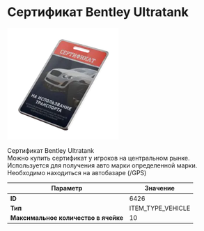 # Сертификат Bentley Ultratank

![Item Image](../img/6426.webp?raw=true)

Сертификат Bentley Ultratank<br>Можно купить сертификат у игроков на центральном рынке.<br>Используется для получения авто марки определенной марки.<br>Необходимо находиться на автобазаре (/GPS)


| Параметр | Значение |
|----------|----------|
| **ID** | 6426 |
| **Тип** | ITEM_TYPE_VEHICLE |
| **Максимальное количество в ячейке** | 10 |

